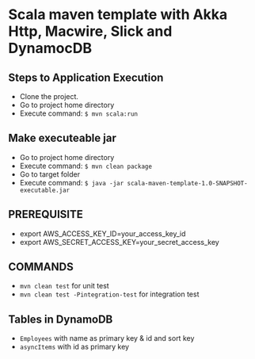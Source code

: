# Scala maven template with Akka Http, Macwire, Slick and DynamocDB

## Steps to Application Execution

- Clone the project.
- Go to project home directory
- Execute command: `$ mvn scala:run`

## Make executeable jar

- Go to project home directory
- Execute command: `$ mvn clean package`
- Go to target folder
- Execute command: `$ java -jar scala-maven-template-1.0-SNAPSHOT-executable.jar`

## PREREQUISITE
- export AWS_ACCESS_KEY_ID=your_access_key_id
- export AWS_SECRET_ACCESS_KEY=your_secret_access_key

## COMMANDS

- `mvn clean test` for unit test
- `mvn clean test -Pintegration-test` for integration test

## Tables in DynamoDB

- `Employees` with name as primary key & id and sort key
- `asyncItems` with id as primary key
